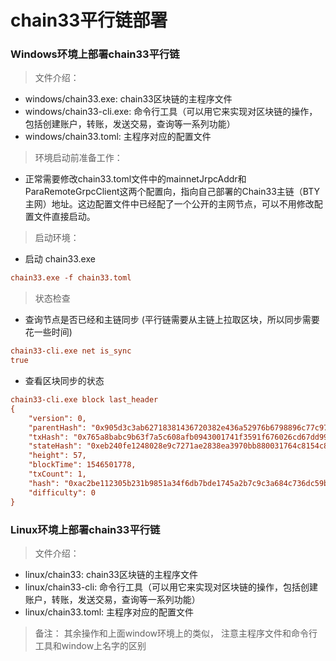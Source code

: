 # chain33平行链部署

### Windows环境上部署chain33平行链

> 文件介绍：
- windows/chain33.exe:   chain33区块链的主程序文件
- windows/chain33-cli.exe: 命令行工具（可以用它来实现对区块链的操作，包括创建账户，转账，发送交易，查询等一系列功能）
- windows/chain33.toml: 主程序对应的配置文件

> 环境启动前准备工作：
- 正常需要修改chain33.toml文件中的mainnetJrpcAddr和ParaRemoteGrpcClient这两个配置向，指向自己部署的Chain33主链（BTY主网）地址。这边配置文件中已经配了一个公开的主网节点，可以不用修改配置文件直接启动。

> 启动环境：
- 启动 chain33.exe

```ini
chain33.exe -f chain33.toml
```

> 状态检查
- 查询节点是否已经和主链同步 (平行链需要从主链上拉取区块，所以同步需要花一些时间)
```ini
chain33-cli.exe net is_sync
true
```

- 查看区块同步的状态
```ini
chain33-cli.exe block last_header
{
    "version": 0,
    "parentHash": "0x905d3c3ab62718381436720382e436a52976b6798896c77c97cb4e751e3a67c9",
    "txHash": "0x765a8babc9b63f7a5c608afb0943001741f3591f676026cd67dd99f6b3ad5122",
    "stateHash": "0xeb240fe1248028e9c7271ae2838ea3970bb880031764c8154c8bce2d16262cb7",
    "height": 57,
    "blockTime": 1546501778,
    "txCount": 1,
    "hash": "0xac2be112305b231b9851a34f6db7bde1745a2b7c9c3a684c736dc59baf3e6e51",
    "difficulty": 0
}
```

### Linux环境上部署chain33平行链

> 文件介绍：
- linux/chain33:   chain33区块链的主程序文件
- linux/chain33-cli: 命令行工具（可以用它来实现对区块链的操作，包括创建账户，转账，发送交易，查询等一系列功能）
- linux/chain33.toml: 主程序对应的配置文件

> 备注：
其余操作和上面window环境上的类似， 注意主程序文件和命令行工具和window上名字的区别
